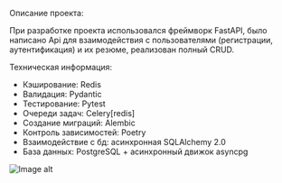 Описание проекта:

  При разработке проекта использовался фреймворк FastAPI,
  было написано Api для взаимодействия с пользователями (регистрации, аутентификация)
  и их резюме, реализован полный CRUD.


Техническая информация:

  - Кэширование: Redis
  - Валидация: Pydantic
  - Тестирование: Pytest
  - Очереди задач: Celery[redis]
  - Создание миграций: Alembic
  - Контроль зависимостей: Poetry
  - Взаимодействие с бд: асинхронная SQLAlchemy 2.0
  - База данных: PostgreSQL + асинхронный движок asyncpg




![Image alt](https://github.com/TetherOne/head_hunter/raw/master/github_pages/img_3.png)



